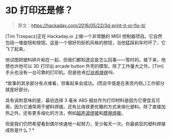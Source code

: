 # 3D 打印还是修？

> 原文：<https://hackaday.com/2016/05/22/3d-print-it-or-fix-it/>

[Tim Trzepacz]正在 Hackaday.io 上做一个非常酷的 MIDI 控制器项目。它自然包括一堆旋钮和按钮。这是一个很好的街机风格的按钮，当他猛踩刹车时坏了，它飞了起来。

他试图把塑料碎片粘在一起，但我们都知道这是怎么回事——暂时的。接下来，他想也许他可以 3D 打印出 arcade button 外壳的模型。除了工作量大之外，[Tim]手头也没有一台可靠的打印机。但是他*有[灯丝和烙铁](https://hackaday.io/project/8027-twister-a-play-on-midi-controllers)吗。*

 *故事的其余部分有点难看，但看起来会成功。(而且毕竟是在表壳内侧。)工作部分就是好部分。

具有讽刺意味的是，最初选择 3 毫米 ABS 细丝作为打印材料是因为它便宜且可用，因为它通常用于塑料焊接。还有比烙铁更优雅的方式来熔化塑料。除了直接加热之外，还有更多熔化的方法，例如[超声波焊接](http://hackaday.com/2014/12/30/3d-printing-technique-friction-welding/)和[摩擦焊接](http://hackaday.com/2014/12/30/3d-printing-technique-friction-welding/)。

但是我们仍然希望看到偶尔快速地一起努力，至少每天一次。你最疯狂的塑料焊接成败是什么？*